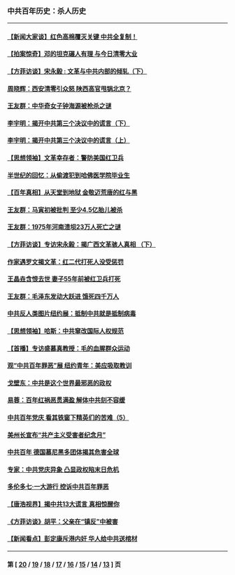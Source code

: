 ### 中共百年历史：杀人历史
---
#### [【新闻大家谈】红色高棉覆灭关键 中共全复制！](../../pages/nf1176106/n13850222.md?10270430) 
#### [【拍案惊奇】邓的坦克碾人有理 与今日清零大业](../../pages/nf1176106/n13729574.md?10270430) 
#### [【方菲访谈】宋永毅 : 文革与中共内部的倾轧（下）](../../pages/nf1176106/n13486836.md?10270430) 
#### [周晓辉：西安清零引众怒 陕西高官甩锅北京？](../../pages/nf1176106/n13484627.md?10270430) 
#### [王友群：中华奇女子钟海源被枪杀之谜](../../pages/nf1176106/n13430555.md?10270430) 
#### [李宇明：揭开中共第三个决议中的谎言（下）](../../pages/nf1176106/n13389389.md?10270430) 
#### [李宇明：揭开中共第三个决议中的谎言（上）](../../pages/nf1176106/n13388697.md?10270430) 
#### [【思想领袖】文革幸存者：警防美国红卫兵](../../pages/nf1176106/n13339289.md?10270430) 
#### [半世纪的回忆：从偷渡犯到哈佛医学院毕业生](../../pages/nf1176106/n13345328.md?10270430) 
#### [【百年真相】从天堂到地狱 金敬迈荒唐的红与黑](../../pages/nf1176106/n13336995.md?10270430) 
#### [王友群：马寅初被批判 至少4.5亿胎儿被杀](../../pages/nf1176106/n13260313.md?10270430) 
#### [王友群：1975年河南溃坝23万人死亡之谜](../../pages/nf1176106/n13231576.md?10270430) 
#### [【方菲访谈】专访宋永毅：揭广西文革骇人真相 （下）](../../pages/nf1176106/n13209074.md?10270430) 
#### [作家遇罗文揭文革：红二代打死人没受惩罚](../../pages/nf1176106/n13205254.md?10270430) 
#### [王晶垚含恨去世 妻子55年前被红卫兵打死](../../pages/nf1176106/n13203590.md?10270430) 
#### [王友群：毛泽东发动大跃进 饿死四千万人](../../pages/nf1176106/n13177158.md?10270430) 
#### [中共反人类图片纽约展：抵制中共就是抵制病毒](../../pages/nf1176106/n13115371.md?10270430) 
#### [【思想领袖】哈斯：中共窜改国际人权规范](../../pages/nf1176106/n13053647.md?10270430) 
#### [【首播】专访盛慕真教授：毛的血腥群众运动](../../pages/nf1176106/n13091782.md?10270430) 
#### [观“中共百年罪恶”展 纽约青年：美应吸取教训](../../pages/nf1176106/n13085246.md?10270430) 
#### [戈壁东：中共是这个世界最邪恶的政权](../../pages/nf1176106/n13085641.md?10270430) 
#### [易蓉：百年红祸恶贯满盈 解体中共刻不容缓](../../pages/nf1176106/n13084455.md?10270430) 
#### [中共百年党庆 看其铁窗下精英们的苦难（5）](../../pages/nf1176106/n13076766.md?10270430) 
#### [美州长宣布“共产主义受害者纪念月”](../../pages/nf1176106/n13074024.md?10270430) 
#### [中共百年 德国慕尼黑多团体揭其危害全球](../../pages/nf1176106/n13068873.md?10270430) 
#### [专家：中共党庆异象 凸显政权陷末日危机](../../pages/nf1176106/n13067084.md?10270430) 
#### [多伦多七·一大游行 控诉中共百年罪恶](../../pages/nf1176106/n13062043.md?10270430) 
#### [【唐浩视界】揭中共13大谎言 真相惊醒你](../../pages/nf1176106/n13065208.md?10270430) 
#### [《方菲访谈》胡平：父亲在“镇反”中被害](../../pages/nf1176106/n13064114.md?10270430) 
#### [【新闻看点】彭定康斥港内奸 华人给中共送棺材](../../pages/nf1176106/n13064230.md?10270430) 

---
#### 第 [ [20](./20.md?10270430) / [19](./19.md?10270430) / [18](./18.md?10270430) / [17](./17.md?10270430) / [16](./16.md?10270430) / [15](./15.md?10270430) / [14](./14.md?10270430) / [13](./13.md?10270430) ] 页
